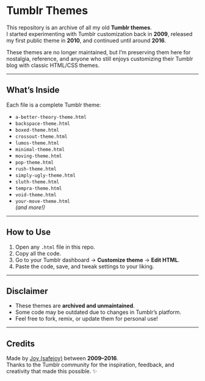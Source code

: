 # Tumblr Themes 

This repository is an archive of all my old **Tumblr themes**.  
I started experimenting with Tumblr customization back in **2009**, released my first public theme in **2010**, and continued until around **2016**.  

These themes are no longer maintained, but I’m preserving them here for nostalgia, reference, and anyone who still enjoys customizing their Tumblr blog with classic HTML/CSS themes.

---

## What’s Inside
Each file is a complete Tumblr theme:
- `a-better-theory-theme.html`
- `backspace-theme.html`
- `boxed-theme.html`
- `crossout-theme.html`
- `lumos-theme.html`
- `minimal-theme.html`
- `moving-theme.html`
- `pop-theme.html`
- `rush-theme.html`
- `simply-ugly-theme.html`
- `sluth-theme.html`
- `tempra-theme.html`
- `void-theme.html`
- `your-move-theme.html`  
*(and more!)*

---

## How to Use
1. Open any `.html` file in this repo.
2. Copy all the code.
3. Go to your Tumblr dashboard → **Customize theme** → **Edit HTML**.
4. Paste the code, save, and tweak settings to your liking.

---

## Disclaimer
- These themes are **archived and unmaintained**.  
- Some code may be outdated due to changes in Tumblr’s platform.  
- Feel free to fork, remix, or update them for personal use!

---

## Credits
Made by [Joy (safejoy)](https://github.com/safejoy) between **2009–2016**.  
Thanks to the Tumblr community for the inspiration, feedback, and creativity that made this possible. ✨
